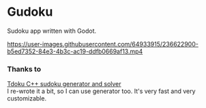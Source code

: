 # Gudoku
Sudoku app written with Godot.

https://user-images.githubusercontent.com/64933915/236622900-b5ed7352-84e3-4b3c-ac19-ddfb0669af13.mp4
### Thanks to
[Tdoku C++ sudoku generator and solver](https://github.com/t-dillon/tdoku)  
I re-wrote it a bit, so I can use generator too. It's very fast and very customizable. 
